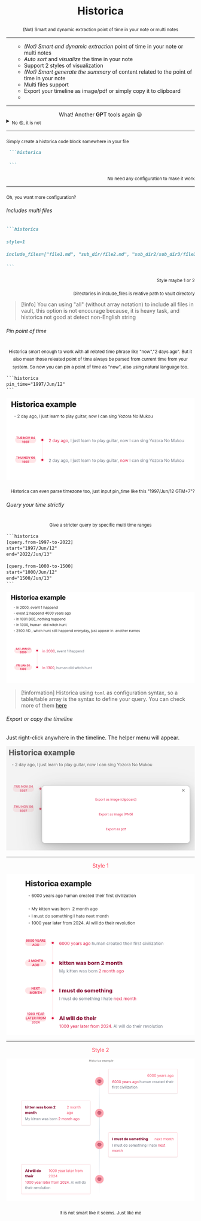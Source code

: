 <h1
    align="center"
>Historica</h1>

<div align="center">
<sub> (Not) Smart and dynamic extraction point of time in your note or multi notes</sub>

</div>

---


<ul>

- _(Not) Smart and dynamic extraction_ point of time in your note or multi notes
- _Auto sort_ and _visualize_ the time in your note 
- Support 2 styles of visualization
- _(Not) Smart generate the summary_ of content related to the point of time in your note
- Multi files support
- Export your timeline as image/pdf or simply copy it to clipboard
-

</ul>

---
<div align="center">What! Another <b>GPT</b> tools again 😢

</div>

<div align="left">
<details>
<summary> <sub> No 😍, it is not</sub> </summary>
<sub>There is no heavy GPT or any remote server involve, just classic NLP that make sure anything as much fast as possible</sub>
</details></div>

---

<div><sub>Simply create a historica code block somewhere in your file </sub> </div>

````markdown
 ```historica

 ```
````

<div align="right"
><sub>No need any configuration to make it work</sub></div>

---


<div><sub>Oh, you want more configuration?</sub></div>

###### Includes multi files

````markdown
```historica

style=1 
 
include_files=["file1.md", "sub_dir/file2.md", "sub_dir2/sub_dir3/file3.md] 

```
````

<div align="right">
<sub>Style maybe 1 or 2</sub>

<sub>Directories in include_files is relative path to vault directory </sub>
</div>

> [!info]
> You can using "all" (without array notation) to include all files in vault, this option is not encourage because, it
> is heavy task, and historica not good at detect non-English string

###### Pin point of time

<div align="center">
<sub>
Historica smart enough to work with all related time phrase like "now","2 days ago". But it also mean those releated point of time
always be parsed from current time from your system.
So now you can pin a point of time as "now", also using natural language too.
</sub>
</div>

````
```historica
pin_time="1997/Jun/12"
```
````

![](images/.README_images/historica_pin_time_example.png)

<div align="right">
<sub>
Historica can even parse timezone too, just input pin_time like this "1997/Jun/12 GTM+7"?
</sub>
</div>

###### Query your time strictly

<div align="center">
<sub>
Give a stricter query by specific multi time ranges
</sub>
</div>

````
```historica
[query.from-1997-to-2022]  
start="1997/Jun/12"  
end="2022/Jun/13"  
  
[query.from-1000-to-1500]  
start="1000/Jun/12"  
end="1500/Jun/13"
```
````

![](images/.README_images/historica_query_example.png)

> [!information]
> Historica using `toml` as configuration syntax, so a table/table array is the syntax to define your query. You can
> check more of them [here](https://toml.io/en/v1.0.0#table)

###### Export or copy the timeline

Just right-click anywhere in the timeline. The helper menu will appear.

![](images/.README_images/historica_helper_menu.png)

---

<div align="center"><font color="#ff3c52">
Style 1
</font></div>

![](images/.README_images/ebfc0193.png)

---

<div align="center"><font color="#ff3c52">
Style 2
</font></div>

![](images/.README_images/d9a7b9af.png)


<div align="center">
<sub>It is not smart like it seems. Just like me</sub>
</div>




